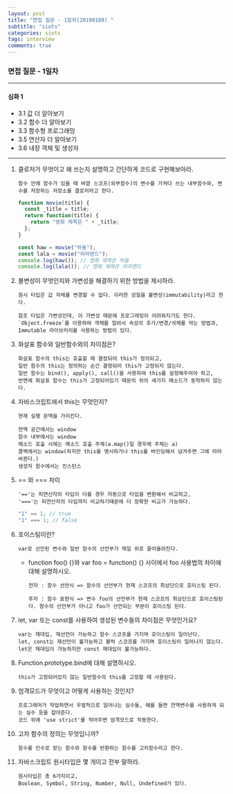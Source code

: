 ```yaml
---
layout: post
title: "면접 질문 - 1일차(20190108) "
subtitle: "siots"
categories: siots
tags: interview
comments: true
---
```


### 면접 질문 - 1일차

---

#### 심화 1

- 3.1 값 더 알아보기
- 3.2 함수 더 알아보기
- 3.3 함수형 프로그래밍
- 3.5 연산자 더 알아보기
- 3.6 내장 객체 및 생성자

---

1. 클로저가 무엇이고 왜 쓰는지 설명하고 간단하게 코드로 구현해보아라.

   ```
   함수 안에 함수가 있을 때 바깥 스코프(외부함수)의 변수를 가져다 쓰는 내부함수와, 변수를 저장하는 저장소를 클로저라고 한다.
   ```

   ```js
   function movie(title) {
     const _title = title;
     return function(title) {
       return "영화 제목은 " + _title;
     };
   }

   const haw = movie("하울");
   const lala = movie("라라랜드");
   console.log(haw()); // 영화 제목은 하울
   console.log(lala()); // 영화 제목은 라라랜드
   ```

2. 불변성이 무엇인지와 가변성을 해결하기 위한 방법을 제시하라.

   ```
   원시 타입은 값 자체를 변경할 수 없다. 이러한 성질을 불변성(immutability)라고 한다.

   참조 타입은 가변성인데, 이 가변성 때문에 프로그래밍이 어려워지기도 한다. `Object.freeze`를 이용하여 객체를 얼려서 속성의 추가/변경/삭제를 막는 방법과,
   Immutable 라이브러리를 사용하는 방법이 있다.
   ```

3. 화살표 함수와 일반함수와의 차이점은?

   ```
   화살표 함수의 this는 호출할 때 결정되어 this가 정의되고,
   일반 함수의 this는 정의하는 순간 결정되어 this가 고정되지 않는다.
   일반 함수는 bind(), apply(), call()을 사용하여 this를 설정해주어야 하고,
   반면에 화살표 함수는 this가 고정되어있기 때문의 위의 세가지 메소드가 동작하지 않는다.
   ```

4. 자바스크립트에서 this는 무엇인지?

   ```
   현재 실행 문맥을 가리킨다.

   전역 공간에서는 window
   함수 내부에서는 window
   메소드 호출 시에는 메소드 호출 주체(a.map()일 경우에 주체는 a)
   콜백에서는 window(하지만 this를 명시하거나 this를 바인딩해서 넘겨주면 그에 따라 바뀐다.)
   생성자 함수에서는 인스턴스
   ```

5. == 와 === 차이

   ```
   '=='는 피연산자의 타입이 다를 경우 자동으로 타입을 변환해서 비교하고,
   '==='는 피연산자의 타입까지 비교하기때문에 더 정확한 비교가 가능하다.
   ```

   ```js
   "1" == 1; // true
   "1" === 1; // false
   ```

6. 호이스팅이란?

   ```
   var로 선언된 변수와 일반 함수의 선언부가 제일 위로 끌어올려진다.

   ```

   - function foo() {}와 var foo = function() {} 사이에서 foo 사용법의 차이에 대해 설명하시오.

     ```
     전자 : 함수 선언식 => 함수의 선언부가 현재 스코프의 최상단으로 호이스팅 된다.

     후자 : 함수 표현식 => 변수 foo의 선언부가 현재 스코프의 최상단으로 호이스팅된다. 함수의 선언부가 아니고 foo가 선언되는 부분이 호이스팅 된다.
     ```

7. let, var 또는 const를 사용하여 생성된 변수들의 차이점은 무엇인가요?

   ```
   var는 재대입, 재선언이 가능하고 함수 스코프를 가지며 호이스팅이 일어난다.
   let, const는 재선언이 불가능하고 블럭 스코프를 가지며 호이스팅이 일어나지 않는다.
   let은 재대입이 가능하지만 const 재대입이 불가능하다.
   ```

8. Function.prototype.bind에 대해 설명하시오.

   ```
   this가 고정되어있지 않는 일반함수의 this를 고정할 때 사용된다.
   ```

9. 엄격모드가 무엇이고 어떻게 사용하는 것인지?

   ```
   프로그래머가 작업하면서 우발적으로 일어나는 실수들, 예를 들면 전역변수를 사용하게 되는 실수 등을 잡아준다.
   코드 위에 'use strict'를 적어주면 엄격모드로 작동한다.
   ```

10. 고차 함수의 정의는 무엇입니까?

    ```
    함수를 인수로 받는 함수와 함수를 반환하는 함수를 고차함수라고 한다.
    ```

11. 자바스크립트 원시타입은 몇 개이고 전부 말하라.

    ```
    원시타입은 총 6가지이고,
    Boolean, Symbol, String, Number, Null, Undefined가 있다.
    ```
